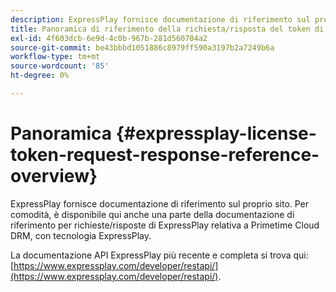 ```yaml
---
description: ExpressPlay fornisce documentazione di riferimento sul proprio sito. Per comodità, è disponibile qui anche una parte della documentazione di riferimento per richieste/risposte di ExpressPlay relativa a Primetime Cloud DRM, con tecnologia ExpressPlay.
title: Panoramica di riferimento della richiesta/risposta del token di licenza ExpressPlay
exl-id: 4f603dcb-6e9d-4c0b-967b-281d560704a2
source-git-commit: be43bbbd1051886c8979ff590a3197b2a7249b6a
workflow-type: tm+mt
source-wordcount: '85'
ht-degree: 0%

---
```


# Panoramica {#expressplay-license-token-request-response-reference-overview}

ExpressPlay fornisce documentazione di riferimento sul proprio sito. Per comodità, è disponibile qui anche una parte della documentazione di riferimento per richieste/risposte di ExpressPlay relativa a Primetime Cloud DRM, con tecnologia ExpressPlay.

La documentazione API ExpressPlay più recente e completa si trova qui: [https://www.expressplay.com/developer/restapi/](https://www.expressplay.com/developer/restapi/).
